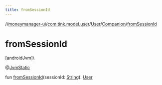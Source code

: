 ```yaml
---
title: fromSessionId
---
```

//[moneymanager-ui](../../../../index.html)/[com.tink.model.user](../../index.html)/[User](../index.html)/[Companion](index.html)/[fromSessionId](from-session-id.html)



# fromSessionId



[androidJvm]\




@[JvmStatic](https://kotlinlang.org/api/latest/jvm/stdlib/kotlin.jvm/-jvm-static/index.html)



fun [fromSessionId](from-session-id.html)(sessionId: [String](https://kotlinlang.org/api/latest/jvm/stdlib/kotlin/-string/index.html)): [User](../index.html)





